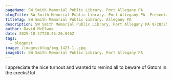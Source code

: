 ```yaml
---
pageName: SW Smith Memorial Public Library. Port Allegany PA
blogTitle: SW Smith Memorial Public Library. Port Allegany PA -Presentation
titleTag: SW Smith Memorial Public Library. Allegany PA
description: SW Smith Memorial Public Library. Port Allegany PA 9/20/25
author: David McElwee
date: 2025-10-27T20:46:26.046Z
tags:
  - blogpost
image: /images/blog/img_1423-1-.jpg
imageAlt: SW Smith Memorial Public Library. Port Allegany PA
---
```

I﻿ appreciate the nice turnout and wanted to remind all to beware of Gators in the creeks! lol
